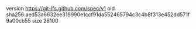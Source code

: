 version https://git-lfs.github.com/spec/v1
oid sha256:aed53a6632ee319990e1ccf91da552465794c3c4b8f313e452dd571f9a00cb55
size 28100
